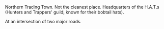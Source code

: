 Northern Trading Town. Not the cleanest place. Headquarters of the H.A.T.s (Hunters and Trappers' guild, known for their bobtail hats).

At an intersection of two major roads.